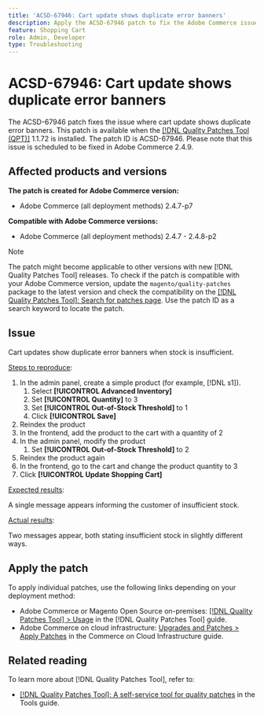 ```yaml
---
title: 'ACSD-67946: Cart update shows duplicate error banners'
description: Apply the ACSD-67946 patch to fix the Adobe Commerce issue where cart update shows duplicate error banners.
feature: Shopping Cart
role: Admin, Developer
type: Troubleshooting
---
```

# ACSD-67946: Cart update shows duplicate error banners

The ACSD-67946 patch fixes the issue where cart update shows duplicate error banners. This patch is available when the [[!DNL Quality Patches Tool (QPT)]](/help/tools/quality-patches-tool/quality-patches-tool-to-self-serve-quality-patches.md) 1.1.72 is installed. The patch ID is ACSD-67946. Please note that this issue is scheduled to be fixed in Adobe Commerce 2.4.9.

## Affected products and versions

**The patch is created for Adobe Commerce version:**

* Adobe Commerce (all deployment methods) 2.4.7-p7

**Compatible with Adobe Commerce versions:**

* Adobe Commerce (all deployment methods) 2.4.7 - 2.4.8-p2

>[!NOTE]
>
>The patch might become applicable to other versions with new [!DNL Quality Patches Tool] releases. To check if the patch is compatible with your Adobe Commerce version, update the `magento/quality-patches` package to the latest version and check the compatibility on the [[!DNL Quality Patches Tool]: Search for patches page](https://experienceleague.adobe.com/tools/commerce-quality-patches/index.html). Use the patch ID as a search keyword to locate the patch.

## Issue

Cart updates show duplicate error banners when stock is insufficient.

<u>Steps to reproduce</u>:

1. In the admin panel, create a simple product (for example, [!DNL s1]).
    1. Select **[!UICONTROL Advanced Inventory]**
    1. Set **[!UICONTROL Quantity]** to 3
    1. Set **[!UICONTROL Out-of-Stock Threshold]** to 1
    1. Click **[!UICONTROL Save]**
1. Reindex the product
1. In the frontend, add the product to the cart with a quantity of 2
1. In the admin panel, modify the product
    1. Set **[!UICONTROL Out-of-Stock Threshold]** to 2
1. Reindex the product again
1. In the frontend, go to the cart and change the product quantity to 3
1. Click **[!UICONTROL Update Shopping Cart]**


<u>Expected results</u>:

A single message appears informing the customer of insufficient stock.

<u>Actual results</u>:

Two messages appear, both stating insufficient stock in slightly different ways.

## Apply the patch

To apply individual patches, use the following links depending on your deployment method:

* Adobe Commerce or Magento Open Source on-premises: [[!DNL Quality Patches Tool] > Usage](/help/tools/quality-patches-tool/usage.md) in the [!DNL Quality Patches Tool] guide.
* Adobe Commerce on cloud infrastructure: [Upgrades and Patches > Apply Patches](https://experienceleague.adobe.com/docs/commerce-cloud-service/user-guide/develop/upgrade/apply-patches.html) in the Commerce on Cloud Infrastructure guide.

## Related reading

To learn more about [!DNL Quality Patches Tool], refer to:

* [[!DNL Quality Patches Tool]: A self-service tool for quality patches](/help/tools/quality-patches-tool/quality-patches-tool-to-self-serve-quality-patches.md) in the Tools guide.
